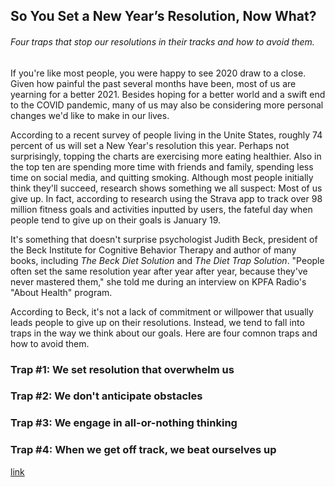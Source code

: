 ## So You Set a New Year’s Resolution, Now What?

###### Four traps that stop our resolutions in their tracks and how to avoid them.

If you're like most people, you were happy to see 2020 draw to a close. Given how painful the past several months have been, most of us are yearning for a better 2021. Besides hoping for a better world and a swift end to the COVID pandemic, many of us may also be considering more personal changes we'd like to make in our lives.

According to a recent survey of people living in the Unite States, roughly 74 percent of us will set a New Year's resolution this year. Perhaps not surprisingly, topping the charts are exercising more eating healthier. Also in the top ten are spending more time with friends and family, spending less time on social media, and quitting smoking. Although most people initially think they'll succeed, research shows something we all suspect: Most of us give up. In fact, according to research using the Strava app to track over 98 million fitness goals and activities inputted by users, the fateful day when people tend to give up on their goals is January 19.

It's something that doesn't surprise psychologist Judith Beck, president of the Beck Institute for Cognitive Behavior Therapy and author of many books, including *The Beck Diet Solution* and *The Diet Trap Solution*. "People often set the same resolution year after year after year, because they've never mastered them," she told me during an interview on KPFA Radio's "About Health" program.

According to Beck, it's not a lack of commitment or willpower that usually leads people to give up on their resolutions. Instead, we tend to fall into traps in the way we think about our goals. Here are four comnon traps and how to avoid them.

### Trap #1: We set resolution that overwhelm us

### Trap #2: We don't anticipate obstacles

### Trap #3: We engage in all-or-nothing thinking

### Trap #4: When we get off track, we beat ourselves up







[link](https://www.psychologytoday.com/intl/blog/supersurvivors/202101/so-you-set-new-year-s-resolution-now-what)

